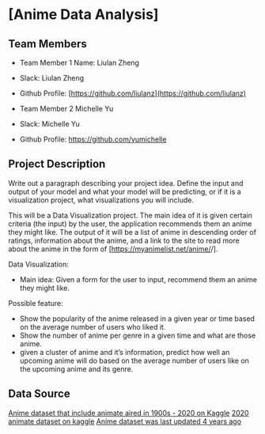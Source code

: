 
# [Anime Data Analysis]
## Team Members
-   Team Member 1 Name: Liulan Zheng
-   Slack: Liulan Zheng
-   Github Profile: [https://github.com/liulanz](https://github.com/liulanz)

-   Team Member 2 Michelle Yu
-   Slack: Michelle Yu
-   Github Profile: https://github.com/yumichelle
  

## Project Description
Write out a paragraph describing your project idea. Define the input and output of your model and what your model will be predicting, or if it is a visualization project, what visualizations you will include.

This will be a Data Visualization project. The main idea of it is given certain criteria (the input) by the user, the application recommends them an anime they might like. The output of it will be a list of anime in descending order of ratings, information about the anime, and a link to the site to read more about the anime in the form of [https://myanimelist.net/anime/<ID>/].

Data Visualization:
-   Main idea: Given a form for the user to input, recommend them an anime they might like.
  
Possible feature:
-   Show the popularity of the anime released in a given year or time based on the average number of users who liked it.
-   Show the number of anime per genre in a given time and what are those anime.
-   given a cluster of anime and it’s information, predict how well an upcoming anime will do based on the average number of users like on the upcoming anime and its genre.
 
## Data Source
[Anime dataset that include animate aired in 1900s - 2020 on Kaggle](https://www.kaggle.com/thunderz/anime-dataset)
[2020 animate dataset on kaggle](https://www.kaggle.com/itokianarafidinarivo/myanimelist-animes-november-2020)
[Anime dataset was last updated 4 years ago](https://www.kaggle.com/CooperUnion/anime-recommendations-database)
